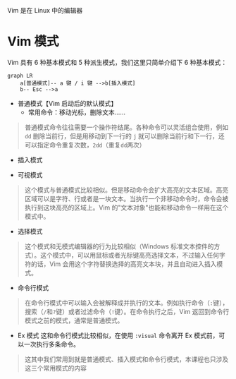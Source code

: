Vim 是在 Linux 中的编辑器

# Vim 模式

Vim 具有 6 种基本模式和 5 种派生模式，我们这里只简单介绍下 6 种基本模式：

```mermaid
graph LR
	a[普通模式]-- a 键 / i 键 -->b[插入模式]
	b-- Esc -->a
```

- 普通模式【Vim 启动后的默认模式】
	- 常用命令：移动光标，删除文本……

> 普通模式命令往往需要一个操作符结尾。各种命令可以灵活组合使用，例如 `dd` 删除当前行，但是用移动到下一行的 `j` 就可以删除当前行和下一行，还可以指定命令重复次数，`2dd`（重复`dd`两次）

- 插入模式

- 可视模式
> 这个模式与普通模式比较相似。但是移动命令会扩大高亮的文本区域。高亮区域可以是字符、行或者是一块文本。当执行一个非移动命令时，命令会被执行到这块高亮的区域上。Vim 的"文本对象"也能和移动命令一样用在这个模式中。

- 选择模式
> 这个模式和无模式编辑器的行为比较相似（Windows 标准文本控件的方式）。这个模式中，可以用鼠标或者光标键高亮选择文本，不过输入任何字符的话，Vim 会用这个字符替换选择的高亮文本块，并且自动进入插入模式。

- 命令行模式
> 在命令行模式中可以输入会被解释成并执行的文本。例如执行命令（`:`键），搜索（`/`和`?`键）或者过滤命令（`!`键）。在命令执行之后，Vim 返回到命令行模式之前的模式，通常是普通模式。

- Ex 模式
这和命令行模式比较相似，在使用 `:visual` 命令离开 Ex 模式前，可以一次执行多条命令。
> 这其中我们常用到就是普通模式、插入模式和命令行模式，本课程也只涉及这三个常用模式的内容






















